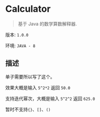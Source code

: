 # Calculator

> 基于 Java 的数学算数解释器.

版本: `1.0.0`

环境: `JAVA - 8`



## 描述

单子需要所以写了这个。

效果大概是输入 `5^2*2` 返回 `50.0`

支持迭代幂次，大概是输入 `5^2^2` 返回 `625.0`

暂时不支持`{}`、`[]`、`()`
